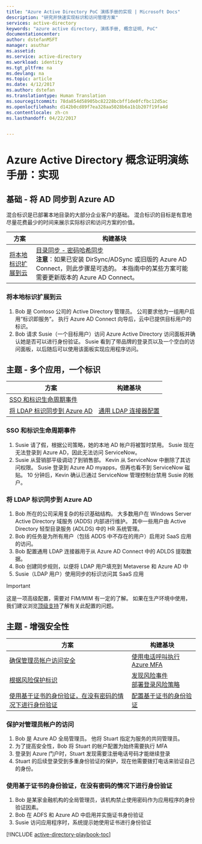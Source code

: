 ```yaml
---
title: "Azure Active Directory PoC 演练手册的实现 | Microsoft Docs"
description: "研究并快速实现标识和访问管理方案"
services: active-directory
keywords: "azure active directory, 演练手册, 概念证明, PoC"
documentationcenter: 
author: dstefanMSFT
manager: asuthar
ms.assetid: 
ms.service: active-directory
ms.workload: identity
ms.tgt_pltfrm: na
ms.devlang: na
ms.topic: article
ms.date: 4/12/2017
ms.author: dstefan
ms.translationtype: Human Translation
ms.sourcegitcommit: 78da854d58905bc82228bcbff1de0fcfbc12d5ac
ms.openlocfilehash: d142b0cd89f7ea328aa5028b6a1b1b207f19fa4d
ms.contentlocale: zh-cn
ms.lasthandoff: 04/22/2017


---
```

# <a name="azure-active-directory-proof-of-concept-playbook-implementation"></a>Azure Active Directory 概念证明演练手册：实现

## <a name="foundation---syncing-ad-to-azure-ad"></a>基础 - 将 AD 同步到 Azure AD 

混合标识是已部署本地目录的大部分企业客户的基础。 混合标识的目标是有意地尽量花费最少的时间来展示实际标识和访问方案的价值。 

| 方案 | 构建基块| 
| --- | --- |  
| [将本地标识扩展到云](#extending-your-on-premises-identity-to-the-cloud) | [目录同步 - 密码哈希同步](active-directory-playbook-building-blocks.md#directory-synchronization---password-hash-sync-phs---new-installation) <br/>**注意**：如果已安装 DirSync/ADSync 或旧版的 Azure AD Connect，则此步骤是可选的。 本指南中的某些方案可能需要更新版本的 Azure AD Connect。

### <a name="extending-your-on-premises-identity-to-the-cloud"></a>将本地标识扩展到云 

1. Bob 是 Contoso 公司的 Active Directory 管理员。 公司要求他为一组用户启用“标识即服务”。 执行 Azure AD Connect 向导后，云中已提供目标用户的标识。 
2. Bob 请求 Susie（一个目标用户）访问 Azure Active Directory 访问面板并确认她是否可以进行身份验证。 Susie 看到了带品牌的登录页以及一个空白的访问面板，以后随后可以使用该面板实现应用程序访问。

## <a name="theme---lots-of-apps-one-identity"></a>主题 - 多个应用，一个标识

| 方案 | 构建基块| 
| --- | --- |  
| [SSO 和标识生命周期事件](#sso-and-identity-lifecycle-events) |  |
| [将 LDAP 标识同步到 Azure AD](#synchronize-ldap-identities-to-azure-ad) |  [通用 LDAP 连接器配置](active-directory-playbook-building-blocks.md#generic-ldap-connector-configuration) |

### <a name="sso-and-identity-lifecycle-events"></a>SSO 和标识生命周期事件

1. Susie 请了假，根据公司策略，她的本地 AD 帐户将被暂时禁用。 Susie 现在无法登录到 Azure AD，因此无法访问 ServiceNow。 
2. Susie 从营销部平级调动了到销售部。 Kevin 从 ServiceNow 中删除了其访问权限。 Susie 登录到 Azure AD myapps，但再也看不到 ServiceNow 磁贴。 10 分钟后，Kevin 确认已通过 ServiceNow 管理控制台禁用 Susie 的帐户。


### <a name="synchronize-ldap-identities-to-azure-ad"></a>将 LDAP 标识同步到 Azure AD

1. Bob 所在的公司采用复杂的标识基础结构。 大多数用户在 Windows Server Active Directory 域服务 (ADDS) 内部进行维护。 其中一些用户由 Active Directory 轻型目录服务 (ADLDS) 中的 HR 系统管理。
2. Bob 的任务是为所有用户（包括 ADDS 中不存在的用户）启用对 SaaS 应用的访问。
3. Bob 配置通用 LDAP 连接器用于从 Azure AD Connect 中的 ADLDS 提取数据。
4. Bob 创建同步规则，以便将 LDAP 用户填充到 Metaverse 和 Azure AD 中
5. Susie（LDAP 用户）使用同步的标识访问其 SaaS 应用



> [!IMPORTANT] 
> 这是一项高级配置，需要对 FIM/MIM 有一定的了解。 如果在生产环境中使用，我们建议浏览[顶级支持](https://support.microsoft.com/zh-cn/premier)了解有关此配置的问题。



## <a name="theme---increase-your-security"></a>主题 - 增强安全性 

| 方案 | 构建基块| 
| --- | --- |  
| [确保管理员帐户访问安全](#secure-administrator-account-access) | [使用电话呼叫执行 Azure MFA](active-directory-playbook-building-blocks.md#azure-multi-factor-authentication-with-phone-calls) |
| [根据风险保护标识](#protect-identities-based-on-risk) | [发现风险事件](active-directory-playbook-building-blocks.md#discovering-risk-events) <br/>[部署登录风险策略](active-directory-playbook-building-blocks.md#deploying-sign-in-risk-policies) |
| [使用基于证书的身份验证，在没有密码的情况下进行身份验证](#authenticate-without-passwords-using-certificate-based-authentication) | [配置基于证书的身份验证](active-directory-playbook-building-blocks.md#configuring-certificate-based-authentication)

### <a name="secure-administrator-account-access"></a>保护对管理员帐户的访问

1. Bob 是 Azure AD 全局管理员。 他将 Stuart 指定为服务的共同管理员。 
2. 为了提高安全性，Bob 将 Stuart 的帐户配置为始终需要执行 MFA
3. 登录到 Azure 门户时，Stuart 发现需要注册电话号码才能继续登录
4. Stuart 的后续登录受到多重身份验证的保护，现在他需要拨打电话来验证自己的身份。

### <a name="authenticate-without-passwords-using-certificate-based-authentication"></a>使用基于证书的身份验证，在没有密码的情况下进行身份验证

1. Bob 是某家金融机构的全局管理员，该机构禁止使用密码作为应用程序的身份验证因素。
2. Bob 在 ADFS 和 Azure AD 中启用并实施证书身份验证
3. Susie 访问应用程序时，系统提示她使用证书进行身份验证

[!INCLUDE [active-directory-playbook-toc](../../includes/active-directory-playbook-steps.md)]


